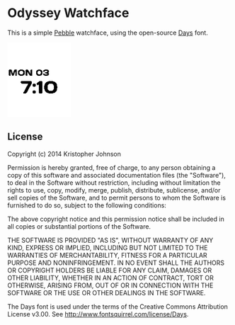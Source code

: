 # Odyssey Watchface

This is a simple [Pebble](http://getpebble.com) watchface, using the open-source [Days](http://www.fontsquirrel.com/fonts/Days) font.

![Screenshot](odyssey_screenshot.png)

## License

Copyright (c) 2014 Kristopher Johnson

Permission is hereby granted, free of charge, to any person obtaining
a copy of this software and associated documentation files (the
"Software"), to deal in the Software without restriction, including
without limitation the rights to use, copy, modify, merge, publish,
distribute, sublicense, and/or sell copies of the Software, and to
permit persons to whom the Software is furnished to do so, subject to
the following conditions:

The above copyright notice and this permission notice shall be
included in all copies or substantial portions of the Software.

THE SOFTWARE IS PROVIDED "AS IS", WITHOUT WARRANTY OF ANY KIND,
EXPRESS OR IMPLIED, INCLUDING BUT NOT LIMITED TO THE WARRANTIES OF
MERCHANTABILITY, FITNESS FOR A PARTICULAR PURPOSE AND
NONINFRINGEMENT. IN NO EVENT SHALL THE AUTHORS OR COPYRIGHT HOLDERS BE
LIABLE FOR ANY CLAIM, DAMAGES OR OTHER LIABILITY, WHETHER IN AN ACTION
OF CONTRACT, TORT OR OTHERWISE, ARISING FROM, OUT OF OR IN CONNECTION
WITH THE SOFTWARE OR THE USE OR OTHER DEALINGS IN THE SOFTWARE.

The Days font is used under the terms of the Creative Commons Attribution License v3.00. See <http://www.fontsquirrel.com/license/Days>.
